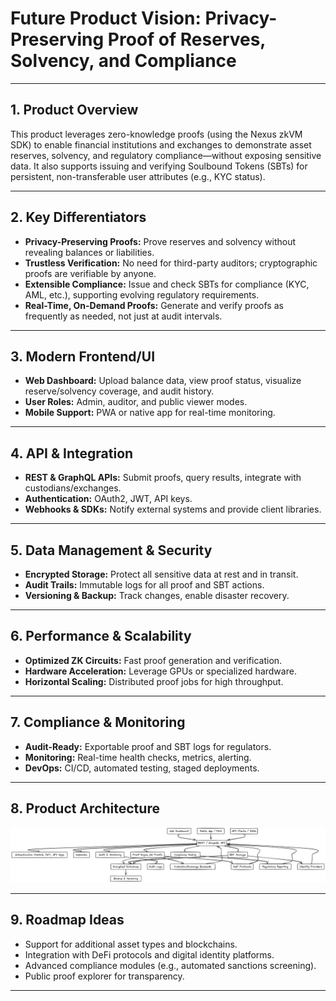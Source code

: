 # Future Product Vision: Privacy-Preserving Proof of Reserves, Solvency, and Compliance

---

## 1. Product Overview

This product leverages zero-knowledge proofs (using the Nexus zkVM SDK) to enable financial institutions and exchanges to demonstrate asset reserves, solvency, and regulatory compliance—without exposing sensitive data. It also supports issuing and verifying Soulbound Tokens (SBTs) for persistent, non-transferable user attributes (e.g., KYC status).

---

## 2. Key Differentiators

- **Privacy-Preserving Proofs:** Prove reserves and solvency without revealing balances or liabilities.
- **Trustless Verification:** No need for third-party auditors; cryptographic proofs are verifiable by anyone.
- **Extensible Compliance:** Issue and check SBTs for compliance (KYC, AML, etc.), supporting evolving regulatory requirements.
- **Real-Time, On-Demand Proofs:** Generate and verify proofs as frequently as needed, not just at audit intervals.

---

## 3. Modern Frontend/UI
- **Web Dashboard:** Upload balance data, view proof status, visualize reserve/solvency coverage, and audit history.
- **User Roles:** Admin, auditor, and public viewer modes.
- **Mobile Support:** PWA or native app for real-time monitoring.

---

## 4. API & Integration
- **REST & GraphQL APIs:** Submit proofs, query results, integrate with custodians/exchanges.
- **Authentication:** OAuth2, JWT, API keys.
- **Webhooks & SDKs:** Notify external systems and provide client libraries.

---

## 5. Data Management & Security
- **Encrypted Storage:** Protect all sensitive data at rest and in transit.
- **Audit Trails:** Immutable logs for all proof and SBT actions.
- **Versioning & Backup:** Track changes, enable disaster recovery.

---

## 6. Performance & Scalability
- **Optimized ZK Circuits:** Fast proof generation and verification.
- **Hardware Acceleration:** Leverage GPUs or specialized hardware.
- **Horizontal Scaling:** Distributed proof jobs for high throughput.

---

## 7. Compliance & Monitoring
- **Audit-Ready:** Exportable proof and SBT logs for regulators.
- **Monitoring:** Real-time health checks, metrics, alerting.
- **DevOps:** CI/CD, automated testing, staged deployments.

---

## 8. Product Architecture

![Product Architecture](assets/architecture.png)

---

## 9. Roadmap Ideas
- Support for additional asset types and blockchains.
- Integration with DeFi protocols and digital identity platforms.
- Advanced compliance modules (e.g., automated sanctions screening).
- Public proof explorer for transparency.

---
